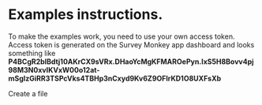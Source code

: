 Examples instructions.
======================

To make the examples work, you need to use your own access token.  
Access token is generated on the Survey Monkey app dashboard and looks something like   
**P4BCgR2bIBdtj10AKrCX9sVRx.DHaoYcMgKFMAROePyn.IxS5H8Bovv4pj98M3N0xvIKVxW00o12at-mSgIzGiRR3TSPcVks4TBHp3nCxyd9Kv6Z9OFlrKD1O8UXFsXb**  

Create a file 